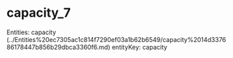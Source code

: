 # capacity_7

Entities: capacity (../Entities%20ec7305ac1c814f7290ef03a1b62b6549/capacity%2014d337686178447b856b29dbca3360f6.md)
entityKey: capacity